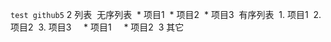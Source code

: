 ```test github5```
2 列表  无序列表  * 项目1  * 项目2  * 项目3  有序列表  1. 项目1  2. 项目2  3. 项目3     * 项目1     * 项目2  3 其它 
